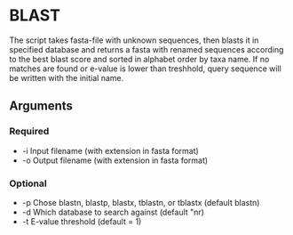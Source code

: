 # BLAST
The script takes fasta-file with unknown sequences, then blasts it in specified database and returns a fasta with renamed sequences according to the best blast score and sorted in alphabet order by taxa name. If no matches are found or e-value is lower than treshhold, query sequence will be written with the initial name. 

## Arguments
### Required
* -i Input filename (with extension in fasta format)
* -o Output filename (with extension in fasta format)
### Optional
* -p Chose blastn, blastp, blastx, tblastn, or tblastx (default blastn)
* -d Which database to search against (default "nr)
* -t E-value threshold (default = 1)

